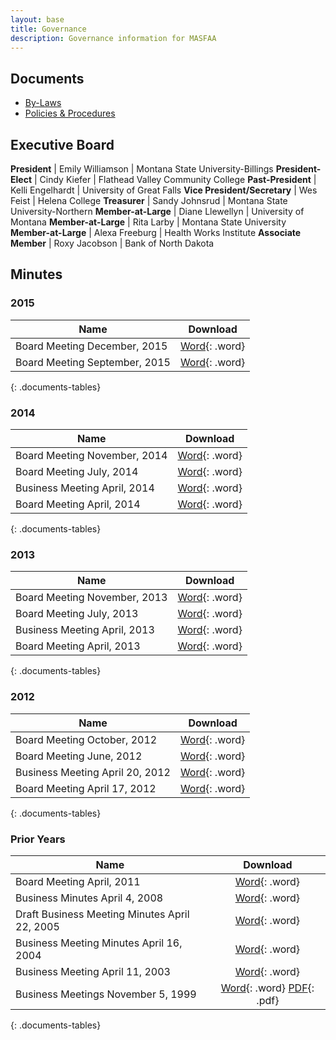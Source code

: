 ```yaml
---
layout: base
title: Governance
description: Governance information for MASFAA
---
```


## Documents

* [By-Laws](bylaws/)
* [Policies & Procedures](policies/)

## Executive Board

**President**                | Emily Williamson | Montana State University-Billings
**President-Elect**          | Cindy Kiefer     | Flathead Valley Community College 
**Past-President**           | Kelli Engelhardt | University of Great Falls
**Vice President/Secretary** | Wes Feist        | Helena College
**Treasurer**                | Sandy Johnsrud   | Montana State University-Northern
**Member-at-Large**          | Diane Llewellyn  | University of Montana
**Member-at-Large**          | Rita Larby       | Montana State University
**Member-at-Large**          | Alexa Freeburg   | Health Works Institute
**Associate Member**         | Roxy Jacobson    | Bank of North Dakota

## Minutes

### 2015

Name                                          | Download
--------------------------------------------- | :------------------------------------------------------------------------------:
Board Meeting December, 2015                  | [Word](minutes/16-12-15-masfaa-board-meeting-minutes.docx){: .word}
Board Meeting September, 2015                 | [Word](minutes/MASFAA%20Board%20Meeting%20Minutes%2009%2018%202015.docx){: .word}
{: .documents-tables}

### 2014

Name                                          | Download
--------------------------------------------- | :------------------------------------------------------------------------------:
Board Meeting November, 2014                  | [Word](minutes/11-05-14-masfaa-board-meeting-minutes.docx){: .word}
Board Meeting July, 2014                      | [Word](minutes/7-9-14-masfaa-board-meeting-minutes.docx){: .word}
Business Meeting April, 2014                  | [Word](minutes/4-25-14-masfaa-business-meeting%20notes.docx){: .word}
Board Meeting April, 2014                     | [Word](minutes/4-23-14-masfaa-board-meeting%20minutes.docx){: .word}
{: .documents-tables}

### 2013

Name                                          | Download
--------------------------------------------- | :------------------------------------------------------------------------------:
Board Meeting November, 2013                  | [Word](minutes/nov1masfaa-board-meeting.docx){: .word}
Board Meeting July, 2013                      | [Word](minutes/july25masfaa-board-meeting.docx){: .word}
Business Meeting April, 2013                  | [Word](minutes/masfaa-2013-business-meeting-minutes-2.doc){: .word}
Board Meeting April, 2013                     | [Word](minutes/april-17-masfaa-board-meeting.doc){: .word}
{: .documents-tables}

### 2012

Name                                          | Download
--------------------------------------------- | :------------------------------------------------------------------------------:
Board Meeting October, 2012                   | [Word](minutes/masfaa-board-meeting-minutes-october-2012.doc){: .word}
Board Meeting June, 2012                      | [Word](minutes/MASFAA%20Board%20Meeting%20June%202012%20Minutes.docx){: .word}
Business Meeting April 20, 2012               | [Word](minutes/MASFAA%20Business%20Meeting%204_20_2012.doc){: .word}
Board Meeting April 17, 2012                  | [Word](minutes/MASFAA%20Board%20Meeting%204_17_2012.doc){: .word}
{: .documents-tables}

### Prior Years

Name                                          | Download
--------------------------------------------- | :------------------------------------------------------------------------------:
Board Meeting April, 2011                     | [Word](minutes/masfaa-april-2011-business-meeting-minutes.doc){: .word}
Business Minutes April 4, 2008                | [Word](minutes/MASFAA_Business_Meeting_42008.doc){: .word}
Draft Business Meeting Minutes April 22, 2005 | [Word](minutes/masfaa_business_meeting_4_05.doc){: .word}
Business Meeting Minutes April 16, 2004       | [Word](minutes/MASFAA_Business_Meeting_4_16_04.doc){: .word}
Business Meeting April 11, 2003               | [Word](minutes/MASFAA_spring_03_Business_Meeting.doc){: .word}
Business Meetings November 5, 1999            | [Word](minutes/MASFAA1199.doc){: .word} [PDF](minutes/MASFAA1199.pdf){: .pdf}
{: .documents-tables}
